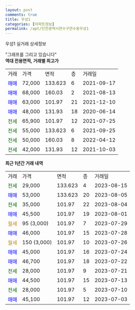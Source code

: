 ```yaml
---
layout: post
comments: true
title: 우성1
categories: [아파트정보]
permalink: /apt/인천광역시연수구연수동우성1
---
```


우성1 실거래 상세정보

<script type="text/javascript">
  google.charts.load('current', {'packages':['line', 'corechart']});
  google.charts.setOnLoadCallback(drawChart);

  function drawChart() {
    var data = new google.visualization.DataTable();
    data.addColumn('date', '거래일');
    data.addColumn('number', "매매");
    data.addColumn('number', "전세");
    data.addColumn('number', "전매");

    data.addRows([[new Date(Date.parse("2023-08-15")), null, 29000, null], [new Date(Date.parse("2023-08-05")), 53000, null, null], [new Date(Date.parse("2023-08-04")), null, 35000, null], [new Date(Date.parse("2023-08-01")), 45500, null, null], [new Date(Date.parse("2023-07-29")), null, null, null], [new Date(Date.parse("2023-07-28")), 46000, null, null], [new Date(Date.parse("2023-07-26")), null, null, null], [new Date(Date.parse("2023-07-24")), 45000, null, null], [new Date(Date.parse("2023-07-22")), 46700, null, null], [new Date(Date.parse("2023-07-21")), null, 28000, null], [new Date(Date.parse("2023-07-13")), 44500, null, null], [new Date(Date.parse("2023-07-10")), null, 28000, null], [new Date(Date.parse("2023-07-03")), 45100, null, null]]);

    var options = {
      hAxis: {
        format: 'yyyy/MM/dd'
      },    
      lineWidth: 0,
      pointsVisible: true,    
      title: '최근 1년간 유형별 실거래가 분포',
      legend: { position: 'bottom' }
    };

    var formatter = new google.visualization.NumberFormat({pattern:'###,###'} );
    formatter.format(data, 1);
    formatter.format(data, 2);
    
    setTimeout(function() {
        var chart = new google.visualization.LineChart(document.getElementById('columnchart_material'));
        chart.draw(data, (options));
        document.getElementById('loading').style.display = 'none';
    }, 200);
  }
</script>


<div id="loading" style="z-index:20; display: block; margin-left: 0px">"그래프를 그리고 있습니다"</div>
<div id="columnchart_material" style="width: 95%; margin-left: 0px; display: block"></div>
<!-- contents start -->
<b>역대 전용면적, 거래별 최고가</b>
<table class="sortable">
    <tr>
      <td>거래</td>
      <td>가격</td>
      <td>면적</td>
      <td>층</td>
      <td>거래일</td>
    </tr>
        <tr>
          <td><a style="color: blue">매매</a></td>
          <td>72,000</td>
          <td>133.623</td>
          <td>6</td>
          <td>2021-09-17</td>
        </tr>            <tr>
          <td><a style="color: blue">매매</a></td>
          <td>68,000</td>
          <td>160.03</td>
          <td>2</td>
          <td>2021-08-13</td>
        </tr>            <tr>
          <td><a style="color: blue">매매</a></td>
          <td>63,000</td>
          <td>101.97</td>
          <td>21</td>
          <td>2021-12-10</td>
        </tr>            <tr>
          <td><a style="color: blue">매매</a></td>
          <td>48,000</td>
          <td>131.93</td>
          <td>18</td>
          <td>2020-06-14</td>
        </tr>        
        <tr>
              <td><a style="color: darkgreen">전세</a></td>
              <td>65,900</td>
              <td>101.97</td>
              <td>12</td>
              <td>2021-07-25</td>
            </tr>            <tr>
              <td><a style="color: darkgreen">전세</a></td>
              <td>55,000</td>
              <td>133.623</td>
              <td>6</td>
              <td>2021-09-25</td>
            </tr>            <tr>
              <td><a style="color: darkgreen">전세</a></td>
              <td>50,000</td>
              <td>160.03</td>
              <td>8</td>
              <td>2022-04-12</td>
            </tr>            <tr>
              <td><a style="color: darkgreen">전세</a></td>
              <td>42,000</td>
              <td>131.93</td>
              <td>12</td>
              <td>2021-10-03</td>
            </tr>        
    
</table>

<b>최근 1년간 거래 내역</b>

<table class="sortable">
    <tr>
      <td>거래</td>
      <td>가격</td>
      <td>면적</td>
      <td>층</td>
      <td>거래일</td>
    </tr>
    <tr>
      <td><a style="color: darkgreen">전세</a></td>
      <td>29,000</td>
      <td>133.623</td>
      <td>4</td>
      <td>2023-08-15</td>
    </tr>          <tr>
      <td><a style="color: blue">매매</a></td>
      <td>53,000</td>
      <td>133.623</td>
      <td>20</td>
      <td>2023-08-05</td>
    </tr>          <tr>
      <td><a style="color: darkgreen">전세</a></td>
      <td>35,000</td>
      <td>101.97</td>
      <td>22</td>
      <td>2023-08-04</td>
    </tr>          <tr>
      <td><a style="color: blue">매매</a></td>
      <td>45,500</td>
      <td>101.97</td>
      <td>19</td>
      <td>2023-08-01</td>
    </tr>          <tr>
      <td><a style="color: darkgoldenrod">월세</a></td>
      <td>95 (3,000)</td>
      <td>101.97</td>
      <td>7</td>
      <td>2023-07-29</td>
    </tr>          <tr>
      <td><a style="color: blue">매매</a></td>
      <td>46,000</td>
      <td>101.97</td>
      <td>15</td>
      <td>2023-07-28</td>
    </tr>          <tr>
      <td><a style="color: darkgoldenrod">월세</a></td>
      <td>150 (3,000)</td>
      <td>101.97</td>
      <td>10</td>
      <td>2023-07-26</td>
    </tr>          <tr>
      <td><a style="color: blue">매매</a></td>
      <td>45,000</td>
      <td>101.97</td>
      <td>16</td>
      <td>2023-07-24</td>
    </tr>          <tr>
      <td><a style="color: blue">매매</a></td>
      <td>46,700</td>
      <td>101.97</td>
      <td>18</td>
      <td>2023-07-22</td>
    </tr>          <tr>
      <td><a style="color: darkgreen">전세</a></td>
      <td>28,000</td>
      <td>101.97</td>
      <td>9</td>
      <td>2023-07-21</td>
    </tr>          <tr>
      <td><a style="color: blue">매매</a></td>
      <td>44,500</td>
      <td>101.97</td>
      <td>15</td>
      <td>2023-07-13</td>
    </tr>          <tr>
      <td><a style="color: darkgreen">전세</a></td>
      <td>28,000</td>
      <td>101.97</td>
      <td>5</td>
      <td>2023-07-10</td>
    </tr>          <tr>
      <td><a style="color: blue">매매</a></td>
      <td>45,100</td>
      <td>101.97</td>
      <td>12</td>
      <td>2023-07-03</td>
    </tr>      </table>
<!-- contents end -->    

